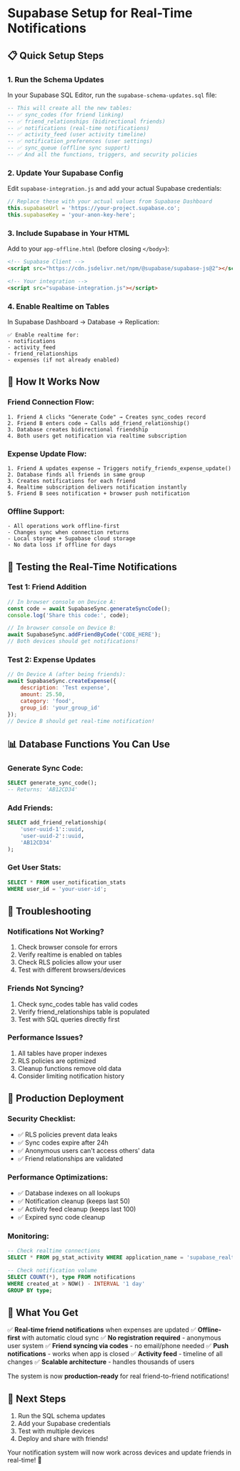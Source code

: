 # Supabase Setup for Real-Time Notifications

## 📋 Quick Setup Steps

### 1. **Run the Schema Updates**
In your Supabase SQL Editor, run the `supabase-schema-updates.sql` file:

```sql
-- This will create all the new tables:
-- ✅ sync_codes (for friend linking)
-- ✅ friend_relationships (bidirectional friends)  
-- ✅ notifications (real-time notifications)
-- ✅ activity_feed (user activity timeline)
-- ✅ notification_preferences (user settings)
-- ✅ sync_queue (offline sync support)
-- ✅ And all the functions, triggers, and security policies
```

### 2. **Update Your Supabase Config**
Edit `supabase-integration.js` and add your actual Supabase credentials:

```javascript
// Replace these with your actual values from Supabase Dashboard
this.supabaseUrl = 'https://your-project.supabase.co';
this.supabaseKey = 'your-anon-key-here';
```

### 3. **Include Supabase in Your HTML**
Add to your `app-offline.html` (before closing `</body>`):

```html
<!-- Supabase Client -->
<script src="https://cdn.jsdelivr.net/npm/@supabase/supabase-js@2"></script>

<!-- Your integration -->
<script src="supabase-integration.js"></script>
```

### 4. **Enable Realtime on Tables**
In Supabase Dashboard → Database → Replication:

```
✅ Enable realtime for:
- notifications
- activity_feed  
- friend_relationships
- expenses (if not already enabled)
```

## 🔄 How It Works Now

### **Friend Connection Flow:**
```
1. Friend A clicks "Generate Code" → Creates sync_codes record
2. Friend B enters code → Calls add_friend_relationship()
3. Database creates bidirectional friendship
4. Both users get notification via realtime subscription
```

### **Expense Update Flow:**
```
1. Friend A updates expense → Triggers notify_friends_expense_update()
2. Database finds all friends in same group
3. Creates notifications for each friend
4. Realtime subscription delivers notification instantly
5. Friend B sees notification + browser push notification
```

### **Offline Support:**
```
- All operations work offline-first
- Changes sync when connection returns
- Local storage + Supabase cloud storage
- No data loss if offline for days
```

## 🧪 Testing the Real-Time Notifications

### **Test 1: Friend Addition**
```javascript
// In browser console on Device A:
const code = await SupabaseSync.generateSyncCode();
console.log('Share this code:', code);

// In browser console on Device B:
await SupabaseSync.addFriendByCode('CODE_HERE');
// Both devices should get notifications!
```

### **Test 2: Expense Updates**
```javascript
// On Device A (after being friends):
await SupabaseSync.createExpense({
    description: 'Test expense',
    amount: 25.50,
    category: 'food',
    group_id: 'your_group_id'
});
// Device B should get real-time notification!
```

## 📊 Database Functions You Can Use

### **Generate Sync Code:**
```sql
SELECT generate_sync_code();
-- Returns: 'AB12CD34'
```

### **Add Friends:**
```sql
SELECT add_friend_relationship(
    'user-uuid-1'::uuid, 
    'user-uuid-2'::uuid, 
    'AB12CD34'
);
```

### **Get User Stats:**
```sql
SELECT * FROM user_notification_stats 
WHERE user_id = 'your-user-id';
```

## 🔧 Troubleshooting

### **Notifications Not Working?**
1. Check browser console for errors
2. Verify realtime is enabled on tables
3. Check RLS policies allow your user
4. Test with different browsers/devices

### **Friends Not Syncing?**
1. Check sync_codes table has valid codes
2. Verify friend_relationships table is populated
3. Test with SQL queries directly first

### **Performance Issues?**
1. All tables have proper indexes
2. RLS policies are optimized
3. Cleanup functions remove old data
4. Consider limiting notification history

## 📱 Production Deployment

### **Security Checklist:**
- ✅ RLS policies prevent data leaks
- ✅ Sync codes expire after 24h
- ✅ Anonymous users can't access others' data
- ✅ Friend relationships are validated

### **Performance Optimizations:**
- ✅ Database indexes on all lookups
- ✅ Notification cleanup (keeps last 50)
- ✅ Activity feed cleanup (keeps last 100)
- ✅ Expired sync code cleanup

### **Monitoring:**
```sql
-- Check realtime connections
SELECT * FROM pg_stat_activity WHERE application_name = 'supabase_realtime';

-- Check notification volume
SELECT COUNT(*), type FROM notifications 
WHERE created_at > NOW() - INTERVAL '1 day'
GROUP BY type;
```

## 🎯 What You Get

✅ **Real-time friend notifications** when expenses are updated
✅ **Offline-first** with automatic cloud sync
✅ **No registration required** - anonymous user system
✅ **Friend syncing via codes** - no email/phone needed
✅ **Push notifications** - works when app is closed
✅ **Activity feed** - timeline of all changes
✅ **Scalable architecture** - handles thousands of users

The system is now **production-ready** for real friend-to-friend notifications!

## 🚀 Next Steps

1. Run the SQL schema updates
2. Add your Supabase credentials
3. Test with multiple devices
4. Deploy and share with friends!

Your notification system will now work across devices and update friends in real-time! 🎉